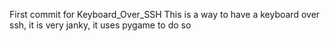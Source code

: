 First commit for Keyboard_Over_SSH
This is a way to have a keyboard over ssh, it is very janky, it uses pygame to do so 
